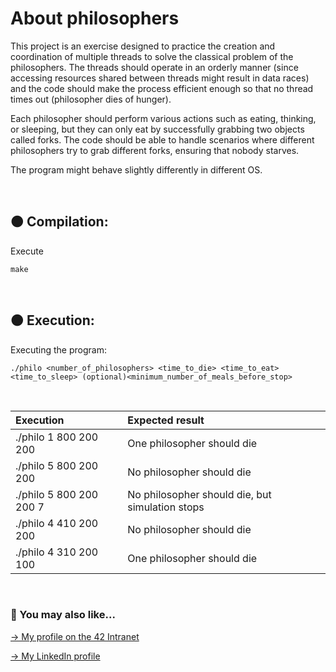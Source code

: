 # About philosophers
This project is an exercise designed to practice the creation and coordination of multiple threads to solve the classical problem of the philosophers. The threads should operate in an orderly manner (since accessing resources shared between threads might result in data races) and the code should make the process efficient enough so that no thread times out (philosopher dies of hunger).

Each philosopher should perform various actions such as eating, thinking, or sleeping, but they can only eat by successfully grabbing two objects called forks. The code should be able to handle scenarios where different philosophers try to grab different forks, ensuring that nobody starves.

The program might behave slightly differently in different OS.

<br>

## 🟠 Compilation:

Execute
```
make
```
<br>

## 🟠 Execution:
Executing the program:
```
./philo <number_of_philosophers> <time_to_die> <time_to_eat> <time_to_sleep> (optional)<minimum_number_of_meals_before_stop>
```
<br>

| Execution | Expected result |
| :--- | :--- |
| ./philo 1 800 200 200 | One philosopher should die |
| ./philo 5 800 200 200 | No philosopher should die |
| ./philo 5 800 200 200 7 | No philosopher should die, but simulation stops |
| ./philo 4 410 200 200 | No philosopher should die |
| ./philo 4 310 200 100 | One philosopher should die |

<br>

### 🔄 You may also like...
[-> My profile on the 42 Intranet](https://profile.intra.42.fr/users/mgimon-c)

[-> My LinkedIn profile](https://www.linkedin.com/in/mgimon-c/)



